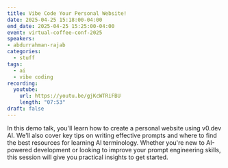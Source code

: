 ```yaml
---
title: Vibe Code Your Personal Website!
date: 2025-04-25 15:18:00-04:00
end_date: 2025-04-25 15:25:00-04:00
event: virtual-coffee-conf-2025
speakers:
- abdurrahman-rajab
categories:
  - stuff
tags:
  - ai
  - vibe coding
recording:
  youtube:
    url: https://youtu.be/gjKcWTRiFBU
    length: "07:53"
draft: false
---
```


In this demo talk, you'll learn how to create a personal website using v0.dev AI. We'll also cover key tips on writing effective prompts and where to find the best resources for learning AI terminology. Whether you're new to AI-powered development or looking to improve your prompt engineering skills, this session will give you practical insights to get started.